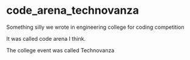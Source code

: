 # code_arena_technovanza

Something silly we wrote in engineering college for coding competition

It was called code arena I think.

The college event was called Technovanza
